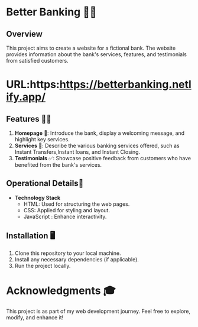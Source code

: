 # Better Banking 🏦🏦

## Overview
This project aims to create a  website for a fictional bank. The website provides information about the bank's services, features, and testimonials from satisfied customers.

# URL:https:https://betterbanking.netlify.app/  

## Features 🚀🚀
1. **Homepage** 📃: Introduce the bank, display a welcoming message, and highlight key services.
2. **Services** 💱: Describe the various banking services offered, such as  Instant Transfers,Instant loans, and Instant Closing.
4. **Testimonials** ✅: Showcase positive feedback from customers who have benefited from the bank's services.

## Operational Details📱
- **Technology Stack**
    - HTML: Used for structuring the web pages.
    - CSS: Applied for styling and layout.
    - JavaScript : Enhance interactivity.

## Installation 🖥️

1. Clone this repository to your local machine.
2. Install any necessary dependencies (if applicable).
3. Run the project locally.


# Acknowledgments 🎓
This project is as part of my web development journey. Feel free to explore, modify, and enhance it! 
